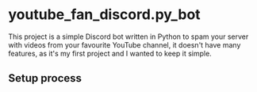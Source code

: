 # youtube_fan_discord.py_bot
This project is a simple Discord bot written in Python to spam your server with videos from your favourite YouTube channel, it doesn't have many features, as it's my first project and I wanted to keep it simple.

## Setup process
